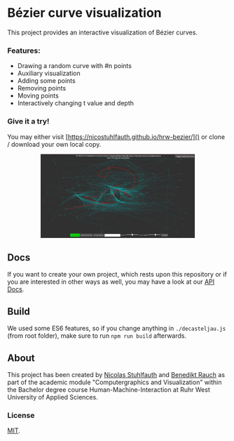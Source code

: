 # Bézier curve visualization

This project provides an interactive visualization of Bézier curves.

### Features:
- Drawing a random curve with #n points
- Auxiliary visualization
- Adding some points
- Removing points
- Moving points
- Interactively changing t value and depth

### Give it a try!
You may either visit [https://nicostuhlfauth.github.io/hrw-bezier/]() or clone / download your own local copy.

<p align="center">
<img src="./showcase/screenshot.jpg" alt="Screenshot of Bézier curve visualization" style="width: 70%;" />
</p>

## Docs
If you want to create your own project, which rests upon this repository or if you are interested in other ways as well, you may have a look at our [API Docs](https://nicostuhlfauth.github.io/hrw-bezier/docs).

## Build
We used some ES6 features, so if you change anything in `./decasteljau.js` (from root folder), make sure to run `npm run build` afterwards.

## About
This project has been created by [Nicolas Stuhlfauth](https://github.com/nicostuhlfauth) and [Benedikt Rauch](https://github.com/benediktrauch) as part of the academic module "Computergraphics and Visualization" within the Bachelor degree course Human-Machine-Interaction at Ruhr West University of Applied Sciences.

### License
[MIT](LICENSE).
